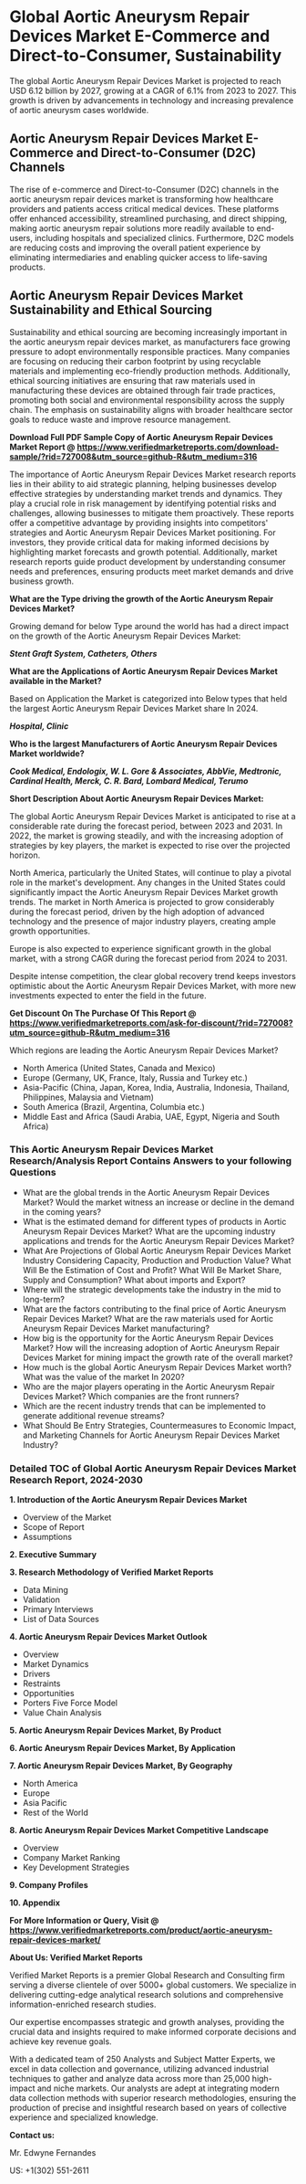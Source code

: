 <h1>Global Aortic Aneurysm Repair Devices Market E-Commerce and Direct-to-Consumer, Sustainability</h1><p class=""><p>The global Aortic Aneurysm Repair Devices Market is projected to reach USD 6.12 billion by 2027, growing at a CAGR of 6.1% from 2023 to 2027. This growth is driven by advancements in technology and increasing prevalence of aortic aneurysm cases worldwide.</p><h2>Aortic Aneurysm Repair Devices Market E-Commerce and Direct-to-Consumer (D2C) Channels</h2><p>The rise of e-commerce and Direct-to-Consumer (D2C) channels in the aortic aneurysm repair devices market is transforming how healthcare providers and patients access critical medical devices. These platforms offer enhanced accessibility, streamlined purchasing, and direct shipping, making aortic aneurysm repair solutions more readily available to end-users, including hospitals and specialized clinics. Furthermore, D2C models are reducing costs and improving the overall patient experience by eliminating intermediaries and enabling quicker access to life-saving products.</p><h2>Aortic Aneurysm Repair Devices Market Sustainability and Ethical Sourcing</h2><p>Sustainability and ethical sourcing are becoming increasingly important in the aortic aneurysm repair devices market, as manufacturers face growing pressure to adopt environmentally responsible practices. Many companies are focusing on reducing their carbon footprint by using recyclable materials and implementing eco-friendly production methods. Additionally, ethical sourcing initiatives are ensuring that raw materials used in manufacturing these devices are obtained through fair trade practices, promoting both social and environmental responsibility across the supply chain. The emphasis on sustainability aligns with broader healthcare sector goals to reduce waste and improve resource management.</p></p><p class=""><strong>Download Full PDF Sample Copy of Aortic Aneurysm Repair Devices Market Report @ <a href="https://www.verifiedmarketreports.com/download-sample/?rid=727008&utm_source=github-R&utm_medium=316" target="_blank">https://www.verifiedmarketreports.com/download-sample/?rid=727008&utm_source=github-R&utm_medium=316</a></strong></p><p>The importance of&nbsp;Aortic Aneurysm Repair Devices Market research reports lies in their ability to aid strategic planning, helping businesses develop effective strategies by understanding market trends and dynamics. They play a crucial role in risk management by identifying potential risks and challenges, allowing businesses to mitigate them proactively. These reports offer a competitive advantage by providing insights into competitors' strategies and Aortic Aneurysm Repair Devices Market positioning. For investors, they provide critical data for making informed decisions by highlighting market forecasts and growth potential. Additionally, market research reports guide product development by understanding consumer needs and preferences, ensuring products meet market demands and drive business growth.</p><p><strong>What are the&nbsp;Type driving the growth of the Aortic Aneurysm Repair Devices Market?</strong></p><p id="" class="">Growing demand for below Type around the world has had a direct impact on the growth of the Aortic Aneurysm Repair Devices Market:</p><p class=""><em><strong>Stent Graft System, Catheters, Others</strong></em></p><p class=""><strong>What are the&nbsp;Applications&nbsp;of Aortic Aneurysm Repair Devices Market available in the Market?</strong></p><p id="" class="">Based on Application the Market is categorized into Below types that held the largest Aortic Aneurysm Repair Devices Market share In 2024.</p><p class=""><em><strong>Hospital, Clinic</strong></em></p><p class=""><strong>Who is the largest Manufacturers of Aortic Aneurysm Repair Devices Market worldwide?</strong></p><p><em><strong>Cook Medical, Endologix, W. L. Gore & Associates, AbbVie, Medtronic, Cardinal Health, Merck, C. R. Bard, Lombard Medical, Terumo</strong></em></p><p id="" class=""><strong>Short Description About Aortic Aneurysm Repair Devices Market:</strong></p><p>The global Aortic Aneurysm Repair Devices Market is anticipated to rise at a considerable rate during the forecast period, between 2023 and 2031. In 2022, the market is growing steadily, and with the increasing adoption of strategies by key players, the market is expected to rise over the projected horizon.</p><p>North America, particularly the United States, will continue to play a pivotal role in the market's development. Any changes in the United States could significantly impact the Aortic Aneurysm Repair Devices Market growth trends. The market in North America is projected to grow considerably during the forecast period, driven by the high adoption of advanced technology and the presence of major industry players, creating ample growth opportunities.</p><p>Europe is also expected to experience significant growth in the global market, with a strong CAGR during the forecast period from 2024 to 2031.</p><p>Despite intense competition, the clear global recovery trend keeps investors optimistic about the Aortic Aneurysm Repair Devices Market, with more new investments expected to enter the field in the future.</p><p id="" class=""><strong>Get Discount On The Purchase Of This Report @ <a href="https://www.verifiedmarketreports.com/ask-for-discount/?rid=727008?utm_source=github-R&utm_medium=316" target="_blank">https://www.verifiedmarketreports.com/ask-for-discount/?rid=727008?utm_source=github-R&utm_medium=316</a></strong></p><p class="">Which regions are leading the Aortic Aneurysm Repair Devices Market?</p><ul><li>North America (United States, Canada and Mexico)</li><li>Europe (Germany, UK, France, Italy, Russia and Turkey etc.)</li><li>Asia-Pacific (China, Japan, Korea, India, Australia, Indonesia, Thailand, Philippines, Malaysia and Vietnam)</li><li>South America (Brazil, Argentina, Columbia etc.)</li><li>Middle East and Africa (Saudi Arabia, UAE, Egypt, Nigeria and South Africa)</li></ul><h3 id="" class="">This Aortic Aneurysm Repair Devices Market Research/Analysis Report Contains Answers to your following Questions</h3><ul><li>What are the global trends in the Aortic Aneurysm Repair Devices Market? Would the market witness an increase or decline in the demand in the coming years?</li><li>What is the estimated demand for different types of products in Aortic Aneurysm Repair Devices Market? What are the upcoming industry applications and trends for the Aortic Aneurysm Repair Devices Market?</li><li>What Are Projections of Global Aortic Aneurysm Repair Devices Market Industry Considering Capacity, Production and Production Value? What Will Be the Estimation of Cost and Profit? What Will Be Market Share, Supply and Consumption? What about imports and Export?</li><li>Where will the strategic developments take the industry in the mid to long-term?</li><li>What are the factors contributing to the final price of Aortic Aneurysm Repair Devices Market? What are the raw materials used for Aortic Aneurysm Repair Devices Market manufacturing?</li><li>How big is the opportunity for the Aortic Aneurysm Repair Devices Market? How will the increasing adoption of Aortic Aneurysm Repair Devices Market for mining impact the growth rate of the overall market?</li><li>How much is the global Aortic Aneurysm Repair Devices Market worth? What was the value of the market In 2020?</li><li>Who are the major players operating in the Aortic Aneurysm Repair Devices Market? Which companies are the front runners?</li><li>Which are the recent industry trends that can be implemented to generate additional revenue streams?</li><li>What Should Be Entry Strategies, Countermeasures to Economic Impact, and Marketing Channels for Aortic Aneurysm Repair Devices Market Industry?</li></ul><h3 id="" class="">Detailed TOC of Global Aortic Aneurysm Repair Devices Market Research Report, 2024-2030</h3><p id="" class=""><strong>1. Introduction of the Aortic Aneurysm Repair Devices Market</strong></p><ul><li>Overview of the Market</li><li>Scope of Report</li><li>Assumptions</li></ul><p id="" class=""><strong>2. Executive Summary</strong></p><p id="" class=""><strong>3. Research Methodology of Verified Market Reports</strong></p><ul><li>Data Mining</li><li>Validation</li><li>Primary Interviews</li><li>List of Data Sources</li></ul><p id="" class=""><strong>4. Aortic Aneurysm Repair Devices Market Outlook</strong></p><ul><li>Overview</li><li>Market Dynamics</li><li>Drivers</li><li>Restraints</li><li>Opportunities</li><li>Porters Five Force Model</li><li>Value Chain Analysis</li></ul><p id="" class=""><strong>5. Aortic Aneurysm Repair Devices Market, By Product</strong></p><p id="" class=""><strong>6. Aortic Aneurysm Repair Devices Market, By Application</strong></p><p id="" class=""><strong>7. Aortic Aneurysm Repair Devices Market, By Geography</strong></p><ul><li>North America</li><li>Europe</li><li>Asia Pacific</li><li>Rest of the World</li></ul><p id="" class=""><strong>8. Aortic Aneurysm Repair Devices Market Competitive Landscape</strong></p><ul><li>Overview</li><li>Company Market Ranking</li><li>Key Development Strategies</li></ul><p id="" class=""><strong>9. Company Profiles</strong></p><p id="" class=""><strong>10. Appendix</strong></p><p id="" class=""><strong>For More Information or Query, Visit @ <a href="https://www.verifiedmarketreports.com/product/aortic-aneurysm-repair-devices-market/" target="_blank">https://www.verifiedmarketreports.com/product/aortic-aneurysm-repair-devices-market/</a></strong></p><p id="" class=""><strong>About Us: Verified Market Reports</strong></p><p id="" class="">Verified Market Reports is a premier Global Research and Consulting firm serving a diverse clientele of over 5000+ global customers. We specialize in delivering cutting-edge analytical research solutions and comprehensive information-enriched research studies.</p><p id="" class="">Our expertise encompasses strategic and growth analyses, providing the crucial data and insights required to make informed corporate decisions and achieve key revenue goals.</p><p id="" class="">With a dedicated team of 250 Analysts and Subject Matter Experts, we excel in data collection and governance, utilizing advanced industrial techniques to gather and analyze data across more than 25,000 high-impact and niche markets. Our analysts are adept at integrating modern data collection methods with superior research methodologies, ensuring the production of precise and insightful research based on years of collective experience and specialized knowledge.</p><p id="" class=""><strong>Contact us:</strong></p><p id="" class="">Mr. Edwyne Fernandes</p><p id="" class="">US: +1(302) 551-2611</p>